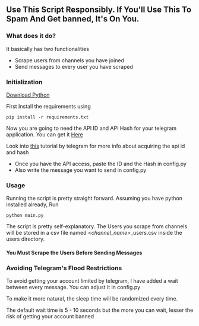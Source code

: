 ## Use This Script Responsibly. If You'll Use This To Spam And Get banned, It's On You.

### What does it do?
It basically has two functionalities

 - Scrape users from channels you have joined
 - Send messages to every user you have scraped 

### Initialization

[Download Python](https://www.python.org/downloads/)


First Install the requirements using
    
    pip install -r requirements.txt

Now you are going to need the API ID and API Hash for your telegram application. You can get it [Here](https://my.telegram.org)

Look into [this](https://core.telegram.org/api/obtaining_api_id) tutorial by telegram for more info about acquiring the api id and hash 

 - Once you have the API access, paste the ID and the Hash in config.py
 - Also write the message you want to send in config.py

### Usage

Running the script is pretty straight forward. Assuming you have python installed already, Run

    python main.py

The script is pretty self-explanatory. The Users you scrape from channels will be stored in a csv file named <_channel_name_>_users.csv inside the users directory.

#### You Must Scrape the Users Before Sending Messages

### Avoiding Telegram's Flood Restrictions

To avoid getting your account limited by telegram, I have added a wait between every message. You can adjust it in config.py

To make it more natural, the sleep time will be randomized every time. 

The default wait time is 5 - 10 seconds but the more you can wait, lesser the risk of getting your account banned


